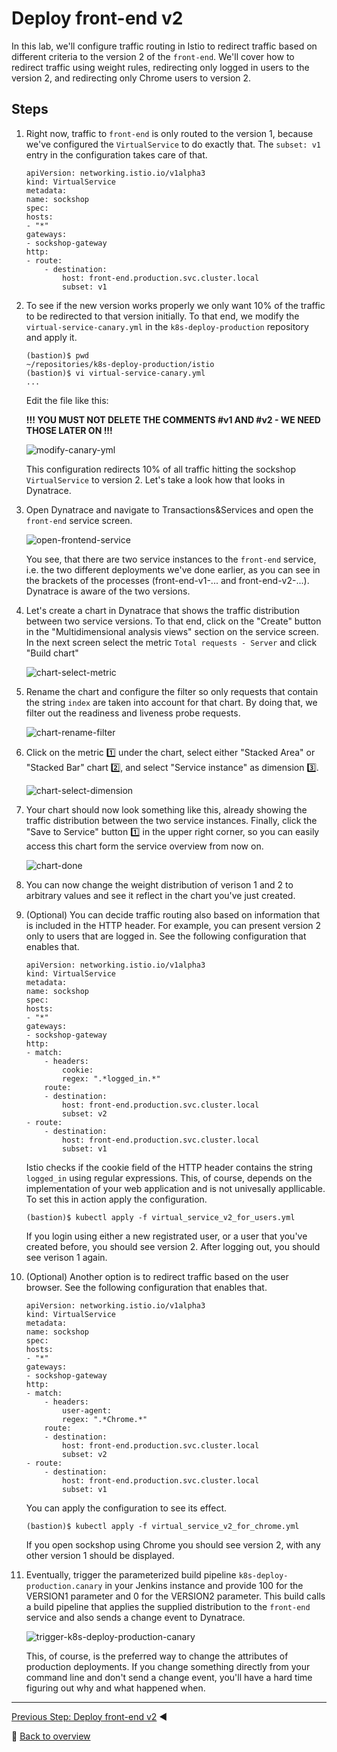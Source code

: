 # Deploy front-end v2

In this lab, we'll configure traffic routing in Istio to redirect traffic based on different criteria to the version 2 of the `front-end`. We'll cover how to redirect traffic using weight rules, redirecting only logged in users to the version 2, and redirecting only Chrome users to version 2.

## Steps
1. Right now, traffic to `front-end` is only routed to the version 1, because we've configured the `VirtualService` to do exactly that. The `subset: v1` entry in the configuration takes care of that.

    ```
    apiVersion: networking.istio.io/v1alpha3
    kind: VirtualService
    metadata:
    name: sockshop
    spec:
    hosts:
    - "*"
    gateways:
    - sockshop-gateway
    http:
    - route:
        - destination:
            host: front-end.production.svc.cluster.local
            subset: v1
    ```

1. To see if the new version works properly we only want 10% of the traffic to be redirected to that version initially. To that end, we modify the `virtual-service-canary.yml` in the `k8s-deploy-production` repository and apply it.

    ```
    (bastion)$ pwd
    ~/repositories/k8s-deploy-production/istio
    (bastion)$ vi virtual-service-canary.yml
    ...
    ```

    Edit the file like this:

    **!!! YOU MUST NOT DELETE THE COMMENTS #v1 AND #v2 - WE NEED THOSE LATER ON !!!**

    ![modify-canary-yml](../assets/modify-canary-yml.png)

    This configuration redirects 10% of all traffic hitting the sockshop `VirtualService` to version 2. Let's take a look how that looks in Dynatrace.

1. Open Dynatrace and navigate to Transactions&Services and open the `front-end` service screen.

    ![open-frontend-service](../assets/dynatrace-service-2-pgis.png)

    You see, that there are two service instances to the `front-end` service, i.e. the two different deployments we've done earlier, as you can see in the brackets of the processes (front-end-v1-... and front-end-v2-...). Dynatrace is aware of the two versions.

1. Let's create a chart in Dynatrace that shows the traffic distribution between two service versions. To that end, click on the "Create" button in the "Multidimensional analysis views" section on the service screen. In the next screen select the metric `Total requests - Server` and click "Build chart"

    ![chart-select-metric](../assets/chart-select-metric.png)

1. Rename the chart and configure the filter so only requests that contain the string `index` are taken into account for that chart. By doing that, we filter out the readiness and liveness probe requests.

    ![chart-rename-filter](../assets/chart-rename-filter.png)

1. Click on the metric :one: under the chart, select either "Stacked Area" or "Stacked Bar" chart :two:, and select "Service instance" as dimension :three:.

    ![chart-select-dimension](../assets/chart-select-dimension.png)

1. Your chart should now look something like this, already showing the traffic distribution between the two service instances. Finally, click the "Save to Service" button :one: in the upper right corner, so you can easily access this chart form the service overview from now on.

    ![chart-done](../assets/chart-done.png)

1. You can now change the weight distribution of verison 1 and 2 to arbitrary values and see it reflect in the chart you've just created.

1. (Optional) You can decide traffic routing also based on information that is included in the HTTP header. For example, you can present version 2 only to users that are logged in. See the following configuration that enables that.

    ```
    apiVersion: networking.istio.io/v1alpha3
    kind: VirtualService
    metadata:
    name: sockshop
    spec:
    hosts:
    - "*"
    gateways:
    - sockshop-gateway
    http:
    - match:
        - headers:
            cookie:
            regex: ".*logged_in.*"
        route:
        - destination:
            host: front-end.production.svc.cluster.local
            subset: v2
    - route:
        - destination:
            host: front-end.production.svc.cluster.local
            subset: v1
    ```

    Istio checks if the cookie field of the HTTP header contains the string `logged_in` using regular expressions. This, of course, depends on the implementation of your web application and is not univesally appllicable. To set this in action apply the configuration.

    ```
    (bastion)$ kubectl apply -f virtual_service_v2_for_users.yml
    ```

    If you login using either a new registrated user, or a user that you've created before, you should see version 2. After logging out, you should see verison 1 again.

1. (Optional) Another option is to redirect traffic based on the user browser. See the following configuration that enables that.

    ```
    apiVersion: networking.istio.io/v1alpha3
    kind: VirtualService
    metadata:
    name: sockshop
    spec:
    hosts:
    - "*"
    gateways:
    - sockshop-gateway
    http:
    - match:
        - headers:
            user-agent:
            regex: ".*Chrome.*"
        route:
        - destination:
            host: front-end.production.svc.cluster.local
            subset: v2
    - route:
        - destination:
            host: front-end.production.svc.cluster.local
            subset: v1
    ```

    You can apply the configuration to see its effect.

    ```
    (bastion)$ kubectl apply -f virtual_service_v2_for_chrome.yml
    ```

    If you open sockshop using Chrome you should see version 2, with any other version 1 should be displayed.

1. Eventually, trigger the parameterized build pipeline `k8s-deploy-production.canary` in your Jenkins instance and provide 100 for the VERSION1 parameter and 0 for the VERSION2 parameter. This build calls a build pipeline that applies the supplied distribution to the `front-end` service and also sends a change event to Dynatrace.

    ![trigger-k8s-deploy-production-canary](../assets/trigger-k8s-deploy-production-canary.png)

    This, of course, is the preferred way to change the attributes of production deployments. If you change something directly from your command line and don't send a change event, you'll have a hard time figuring out why and what happened when.

---
[Previous Step: Deploy front-end v2](../5_Deploy_front-end_v2) :arrow_backward:

:arrow_up_small: [Back to overview](../)
